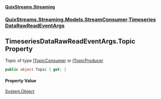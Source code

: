 #### [QuixStreams.Streaming](index.md 'index')
### [QuixStreams.Streaming.Models.StreamConsumer](QuixStreams.Streaming.Models.StreamConsumer.md 'QuixStreams.Streaming.Models.StreamConsumer').[TimeseriesDataRawReadEventArgs](TimeseriesDataRawReadEventArgs.md 'QuixStreams.Streaming.Models.StreamConsumer.TimeseriesDataRawReadEventArgs')

## TimeseriesDataRawReadEventArgs.Topic Property

Topic of type [ITopicConsumer](ITopicConsumer.md 'QuixStreams.Streaming.ITopicConsumer') or [ITopicProducer](ITopicProducer.md 'QuixStreams.Streaming.ITopicProducer')

```csharp
public object Topic { get; }
```

#### Property Value
[System.Object](https://docs.microsoft.com/en-us/dotnet/api/System.Object 'System.Object')